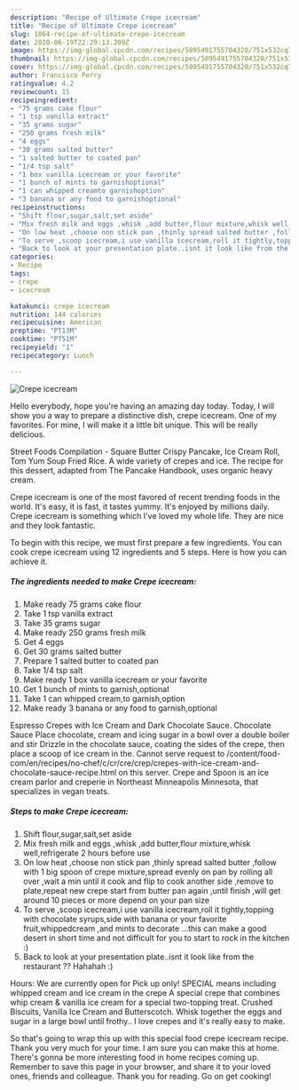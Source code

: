 ```yaml
---
description: "Recipe of Ultimate Crepe icecream"
title: "Recipe of Ultimate Crepe icecream"
slug: 1064-recipe-of-ultimate-crepe-icecream
date: 2020-06-19T22:29:13.209Z
image: https://img-global.cpcdn.com/recipes/5895491755704320/751x532cq70/crepe-icecream-recipe-main-photo.jpg
thumbnail: https://img-global.cpcdn.com/recipes/5895491755704320/751x532cq70/crepe-icecream-recipe-main-photo.jpg
cover: https://img-global.cpcdn.com/recipes/5895491755704320/751x532cq70/crepe-icecream-recipe-main-photo.jpg
author: Francisco Perry
ratingvalue: 4.2
reviewcount: 15
recipeingredient:
- "75 grams cake flour"
- "1 tsp vanilla extract"
- "35 grams sugar"
- "250 grams fresh milk"
- "4 eggs"
- "30 grams salted butter"
- "1 salted butter to coated pan"
- "1/4 tsp salt"
- "1 box vanilla icecream or your favorite"
- "1 bunch of mints to garnishoptional"
- "1 can whipped creamto garnishoption"
- "3 banana or any food to garnishoptional"
recipeinstructions:
- "Shift flour,sugar,salt,set aside"
- "Mix fresh milk and eggs ,whisk ,add butter,flour mixture,whisk well,refrigerate  2 hours before use"
- "On low heat ,choose non stick pan ,thinly spread salted butter ,follow with 1 big spoon of crepe mixture,spread evenly on pan by rolling all over ,wait a min until it cook and flip to cook another side ,remove to plate,repeat new crepe start from butter pan again ,until finish ,will get around 10 pieces or more depend on your pan size"
- "To serve ,scoop icecream,i use vanilla icecream,roll it tightly,topping with chocolate syrups,side with banana or your favorite fruit,whippedcream ,and mints to decorate ...this can make a good desert in short time and not difficult for you to start to rock in the kitchen :)"
- "Back to look at your presentation plate..isnt it look like from the restaurant ?? Hahahah :)"
categories:
- Recipe
tags:
- crepe
- icecream

katakunci: crepe icecream 
nutrition: 144 calories
recipecuisine: American
preptime: "PT13M"
cooktime: "PT51M"
recipeyield: "1"
recipecategory: Lunch

---
```



![Crepe icecream](https://img-global.cpcdn.com/recipes/5895491755704320/751x532cq70/crepe-icecream-recipe-main-photo.jpg)

Hello everybody, hope you're having an amazing day today. Today, I will show you a way to prepare a distinctive dish, crepe icecream. One of my favorites. For mine, I will make it a little bit unique. This will be really delicious.

Street Foods Compilation - Square Butter Crispy Pancake, Ice Cream Roll, Tom Yum Soup Fried Rice. A wide variety of crepes and ice. The recipe for this dessert, adapted from The Pancake Handbook, uses organic heavy cream.

Crepe icecream is one of the most favored of recent trending foods in the world. It's easy, it is fast, it tastes yummy. It's enjoyed by millions daily. Crepe icecream is something which I've loved my whole life. They are nice and they look fantastic.


To begin with this recipe, we must first prepare a few ingredients. You can cook crepe icecream using 12 ingredients and 5 steps. Here is how you can achieve it.

<!--inarticleads1-->

##### The ingredients needed to make Crepe icecream:

1. Make ready 75 grams cake flour
1. Take 1 tsp vanilla extract
1. Take 35 grams sugar
1. Make ready 250 grams fresh milk
1. Get 4 eggs
1. Get 30 grams salted butter
1. Prepare 1 salted butter to coated pan
1. Take 1/4 tsp salt
1. Make ready 1 box vanilla icecream or your favorite
1. Get 1 bunch of mints to garnish,optional
1. Take 1 can whipped cream,to garnish,option
1. Make ready 3 banana or any food to garnish,optional


Espresso Crepes with Ice Cream and Dark Chocolate Sauce. Chocolate Sauce Place chocolate, cream and icing sugar in a bowl over a double boiler and stir Drizzle in the chocolate sauce, coating the sides of the crepe, then place a scoop of ice cream in the. Cannot serve request to /content/food-com/en/recipes/no-chef/c/cr/cre/crep/crepes-with-ice-cream-and-chocolate-sauce-recipe.html on this server. Crepe and Spoon is an ice cream parlor and creperie in Northeast Minneapolis Minnesota, that specializes in vegan treats. 

<!--inarticleads2-->

##### Steps to make Crepe icecream:

1. Shift flour,sugar,salt,set aside
1. Mix fresh milk and eggs ,whisk ,add butter,flour mixture,whisk well,refrigerate  2 hours before use
1. On low heat ,choose non stick pan ,thinly spread salted butter ,follow with 1 big spoon of crepe mixture,spread evenly on pan by rolling all over ,wait a min until it cook and flip to cook another side ,remove to plate,repeat new crepe start from butter pan again ,until finish ,will get around 10 pieces or more depend on your pan size
1. To serve ,scoop icecream,i use vanilla icecream,roll it tightly,topping with chocolate syrups,side with banana or your favorite fruit,whippedcream ,and mints to decorate ...this can make a good desert in short time and not difficult for you to start to rock in the kitchen :)
1. Back to look at your presentation plate..isnt it look like from the restaurant ?? Hahahah :)


Hours: We are currently open for Pick up only! SPECIAL means including whipped cream and ice cream in the crepe A special crepe that combines whip cream &amp; vanilla ice cream for a special two-topping treat. Crushed Biscuits, Vanilla Ice Cream and Butterscotch. Whisk together the eggs and sugar in a large bowl until frothy.. I love crepes and it&#39;s really easy to make. 

So that's going to wrap this up with this special food crepe icecream recipe. Thank you very much for your time. I am sure you can make this at home. There's gonna be more interesting food in home recipes coming up. Remember to save this page in your browser, and share it to your loved ones, friends and colleague. Thank you for reading. Go on get cooking!
